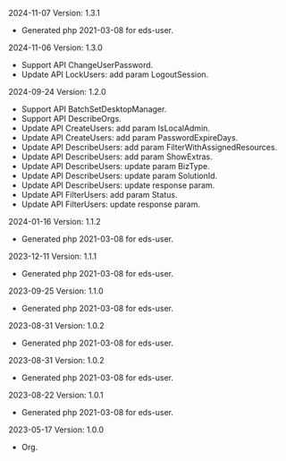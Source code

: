 2024-11-07 Version: 1.3.1
- Generated php 2021-03-08 for eds-user.

2024-11-06 Version: 1.3.0
- Support API ChangeUserPassword.
- Update API LockUsers: add param LogoutSession.


2024-09-24 Version: 1.2.0
- Support API BatchSetDesktopManager.
- Support API DescribeOrgs.
- Update API CreateUsers: add param IsLocalAdmin.
- Update API CreateUsers: add param PasswordExpireDays.
- Update API DescribeUsers: add param FilterWithAssignedResources.
- Update API DescribeUsers: add param ShowExtras.
- Update API DescribeUsers: update param BizType.
- Update API DescribeUsers: update param SolutionId.
- Update API DescribeUsers: update response param.
- Update API FilterUsers: add param Status.
- Update API FilterUsers: update response param.


2024-01-16 Version: 1.1.2
- Generated php 2021-03-08 for eds-user.

2023-12-11 Version: 1.1.1
- Generated php 2021-03-08 for eds-user.

2023-09-25 Version: 1.1.0
- Generated php 2021-03-08 for eds-user.

2023-08-31 Version: 1.0.2
- Generated php 2021-03-08 for eds-user.

2023-08-31 Version: 1.0.2
- Generated php 2021-03-08 for eds-user.

2023-08-22 Version: 1.0.1
- Generated php 2021-03-08 for eds-user.

2023-05-17 Version: 1.0.0
- Org.

